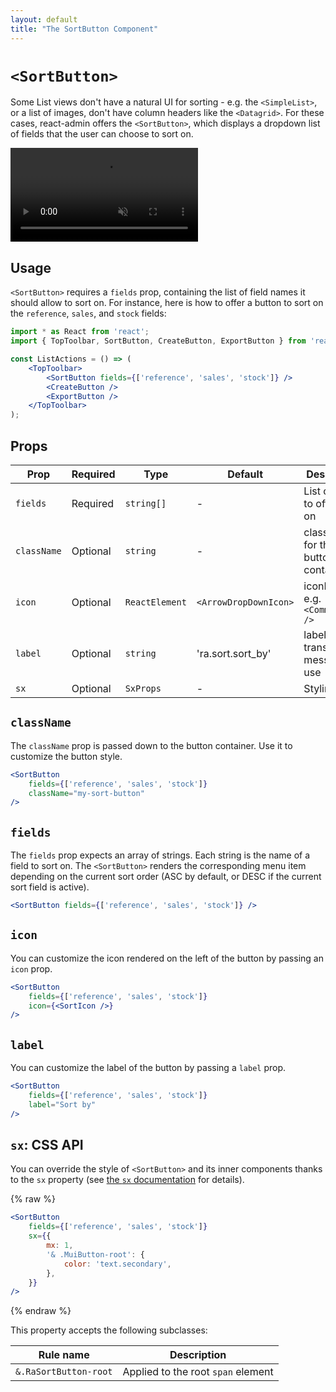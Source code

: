 ```yaml
---
layout: default
title: "The SortButton Component"
---
```


# `<SortButton>`

Some List views don't have a natural UI for sorting - e.g. the `<SimpleList>`, or a list of images, don't have column headers like the `<Datagrid>`. For these cases, react-admin offers the `<SortButton>`, which displays a dropdown list of fields that the user can choose to sort on.

<video controls autoplay playsinline muted loop>
  <source src="./img/sort-button.webm" type="video/webm"/>
  <source src="./img/sort-button.mp4" type="video/mp4"/>
  Your browser does not support the video tag.
</video>


## Usage

`<SortButton>` requires a `fields` prop, containing the list of field names it should allow to sort on. For instance, here is how to offer a button to sort on the `reference`, `sales`, and `stock` fields:

```jsx
import * as React from 'react';
import { TopToolbar, SortButton, CreateButton, ExportButton } from 'react-admin';

const ListActions = () => (
    <TopToolbar>
        <SortButton fields={['reference', 'sales', 'stock']} />
        <CreateButton />
        <ExportButton />
    </TopToolbar>
);
```

## Props

| Prop        | Required | Type           | Default               | Description                         |
|-------------|----------|----------------|-----------------------|-------------------------------------|
| `fields`    | Required | `string[]`     | -                     | List of fields to offer sort on     |
| `className` | Optional | `string  `     | -                     | class name for the button container |
| `icon`      | Optional | `ReactElement` | `<ArrowDropDownIcon>` | iconElement, e.g. `<CommentIcon />` |
| `label`     | Optional | `string`       | 'ra.sort.sort_by'     | label or translation message to use |
| `sx`        | Optional | `SxProps`      | -                     | Styling                             |

## `className`

The `className` prop is passed down to the button container. Use it to customize the button style.

```jsx
<SortButton 
    fields={['reference', 'sales', 'stock']}
    className="my-sort-button"
/>
```

## `fields`

The `fields` prop expects an array of strings. Each string is the name of a field to sort on. The `<SortButton>` renders the corresponding menu item depending on the current sort order (ASC by default, or DESC if the current sort field is active).

```jsx
<SortButton fields={['reference', 'sales', 'stock']} />
```

## `icon`

You can customize the icon rendered on the left of the button by passing an `icon` prop.

```jsx
<SortButton 
    fields={['reference', 'sales', 'stock']}
    icon={<SortIcon />}
/>
```

## `label`

You can customize the label of the button by passing a `label` prop.

```jsx
<SortButton 
    fields={['reference', 'sales', 'stock']}
    label="Sort by"
/>
```

## `sx`: CSS API

You can override the style of `<SortButton>` and its inner components thanks to the `sx` property (see [the `sx` documentation](SX.md) for details).

{% raw %}
```jsx
<SortButton 
    fields={['reference', 'sales', 'stock']}
    sx={{
        mx: 1,
        '& .MuiButton-root': {
            color: 'text.secondary',
        },
    }}
/>
```
{% endraw %}

This property accepts the following subclasses:

| Rule name             | Description                        |
|-----------------------|------------------------------------|
| `&.RaSortButton-root` | Applied to the root `span` element |